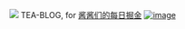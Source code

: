 ![](https://github-readme-stats.vercel.app/api?username=tea-blog)
TEA-BLOG, for [酱酱们的每日掘金](https://juejin.cn/user/2819602825362840)
<a href="https://juejin.cn/user/2819602825362840">![image](https://user-images.githubusercontent.com/68322136/221186462-af41c1df-b439-48f6-893e-d53226d9c8e6.png)</a>
